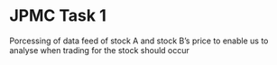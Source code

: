 # JPMC Task 1
Porcessing of  data feed of stock A and stock B’s price to enable us to analyse when trading for the stock should occur
